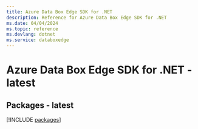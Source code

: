 ```yaml
---
title: Azure Data Box Edge SDK for .NET
description: Reference for Azure Data Box Edge SDK for .NET
ms.date: 04/04/2024
ms.topic: reference
ms.devlang: dotnet
ms.service: databoxedge
---
```

# Azure Data Box Edge SDK for .NET - latest
## Packages - latest
[!INCLUDE [packages](data-box-edge-index.md)]